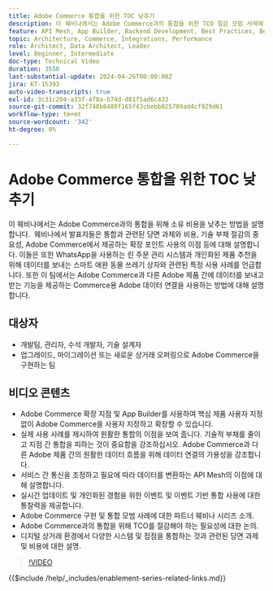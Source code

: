 ```yaml
---
title: Adobe Commerce 통합을 위한 TOC 낮추기
description: 이 웨비나에서는 Adobe Commerce과의 통합을 위한 TCO 절감 모범 사례에 대해 설명합니다. 기존 통합의 과제를 강조하고 다른 Experience Cloud 제품과의 확장 포인트 및 기본 통합을 사용하여 비용을 절감하고 ROI를 높일 수 있음을 강조합니다. 코어를 맞춤화하지 않고 유연하게 제품을 확장하여 유지 관리 및 업그레이드를 용이하게 하는 것이 목표입니다.
feature: API Mesh, App Builder, Backend Development, Best Practices, Best Practices, Extensibility, Integration
topic: Architecture, Commerce, Integrations, Performance
role: Architect, Data Architect, Leader
level: Beginner, Intermediate
doc-type: Technical Video
duration: 3558
last-substantial-update: 2024-04-26T00:00:00Z
jira: KT-15393
auto-video-transcripts: true
exl-id: 3c31c204-a33f-4f8a-b74d-d81f5ad6c433
source-git-commit: 32f748b0489f165f43cbebb025709ad4cf929d61
workflow-type: tm+mt
source-wordcount: '342'
ht-degree: 0%

---
```


# Adobe Commerce 통합을 위한 TOC 낮추기

이 웨비나에서는 Adobe Commerce과의 통합을 위해 소유 비용을 낮추는 방법을 설명합니다. &#x200B; 웨비나에서 발표자들은 통합과 관련된 당면 과제와 비용, 기술 부채 절감의 중요성, Adobe Commerce에서 제공하는 확장 포인트 사용의 이점 등에 대해 설명합니다. 이들은 또한 WhatsApp을 사용하는 린 주문 관리 시스템과 개인화된 제품 추천을 위해 데이터를 보내는 스마트 애완 동물 쓰레기 상자와 관련된 특정 사용 사례를 언급합니다.  또한 이 팀에서는 Adobe Commerce과 다른 Adobe 제품 간에 데이터를 보내고 받는 기능을 제공하는 Commerce용 Adobe 데이터 연결을 사용하는 방법에 대해 설명합니다.

## 대상자

* 개발팀, 관리자, 수석 개발자, 기술 설계자
* 업그레이드, 마이그레이션 또는 새로운 상거래 오퍼링으로 Adobe Commerce을 구현하는 팀

## 비디오 콘텐츠

* Adobe Commerce 확장 지점 및 App Builder를 사용하여 핵심 제품 사용자 지정 없이 Adobe Commerce을 사용자 지정하고 확장할 수 있습니다.
* 실제 사용 사례를 제시하여 원활한 통합의 이점을 보여 줍니다.
기술적 부채를 줄이고 지점 간 통합을 피하는 것이 중요함을 강조하십시오.
Adobe Commerce과 다른 Adobe 제품 간의 원활한 데이터 흐름을 위해 데이터 연결의 가용성을 강조합니다.
* 서비스 간 통신을 조정하고 필요에 따라 데이터를 변환하는 API Mesh의 이점에 대해 설명합니다.
* 실시간 업데이트 및 개인화된 경험을 위한 이벤트 및 이벤트 기반 통합 사용에 대한 통찰력을 제공합니다.
* Adobe Commerce 구현 및 통합 모범 사례에 대한 파트너 웨비나 시리즈 소개.
* Adobe Commerce과의 통합을 위해 TCO를 절감해야 하는 필요성에 대한 논의.
* 디지털 상거래 환경에서 다양한 시스템 및 접점을 통합하는 것과 관련된 당면 과제 및 비용에 대한 설명.

>[!VIDEO](https://video.tv.adobe.com/v/3428768?learn=on)

{{$include /help/_includes/enablement-series-related-links.md}}
